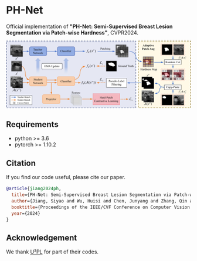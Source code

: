 PH-Net
=====
Official implementation of __"PH-Net: Semi-Supervised Breast Lesion Segmentation via Patch-wise Hardness"__, CVPR2024.

![image](docs/framework.jpg)


Requirements
-----
* python >= 3.6
* pytorch >= 1.10.2

Citation
-----
If you find our code useful, please cite our paper.
```bib
@article{jiang2024ph,
  title={PH-Net: Semi-Supervised Breast Lesion Segmentation via Patch-wise Hardness},
  author={Jiang, Siyao and Wu, Huisi and Chen, Junyang and Zhang, Qin and Qin, Jing},
  booktitle={Proceedings of the IEEE/CVF Conference on Computer Vision and Pattern Recognition},
  year={2024}
}
```

Acknowledgement
-----
We thank [U²PL](https://github.com/Haochen-Wang409/U2PL) for part of their codes.
